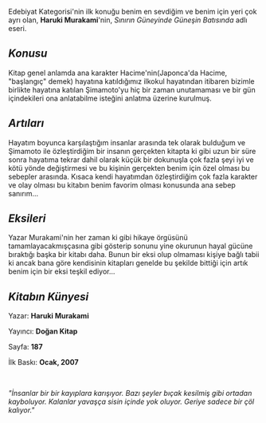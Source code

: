 Edebiyat Kategorisi'nin ilk konuğu benim en sevdiğim
ve benim için yeri çok ayrı olan,
**Haruki Murakami**'nin, *Sınırın Güneyinde Güneşin Batısında* adlı eseri.

## *Konusu*
Kitap genel anlamda ana karakter Hacime'nin(Japonca'da Hacime, "başlangıç" demek) hayatına katıldığımız ilkokul hayatından itibaren bizimle birlikte hayatına katılan Şimamoto'yu hiç bir zaman unutamaması ve bir gün içindekileri ona anlatabilme isteğini anlatma üzerine kurulmuş.

## *Artıları*
Hayatım boyunca karşılaştığım insanlar arasında tek olarak bulduğum ve Şimamoto ile özleştirdiğim bir insanın gerçekten kitapta ki gibi uzun bir süre sonra hayatıma tekrar dahil olarak küçük bir dokunuşla çok fazla şeyi iyi ve kötü yönde değiştirmesi ve bu kişinin gerçekten benim için özel olması bu sebepler arasında. Kısaca kendi hayatımdan özleştirdiğim çok fazla karakter ve olay olması bu kitabın benim favorim olması konusunda ana sebep sanırım...

## *Eksileri*
Yazar Murakami'nin her zaman ki gibi hikaye örgüsünü tamamlayacakmışçasına gibi gösterip sonunu yine okurunun hayal gücüne bıraktığı başka bir kitabı daha. Bunun bir eksi olup olmaması kişiye bağlı tabii ki ancak bana göre kendisinin kitapları genelde bu şekilde bittiği için artık benim için bir eksi teşkil ediyor...

## *Kitabın Künyesi*
Yazar: **Haruki Murakami**

Yayıncı: **Doğan Kitap**

Sayfa: **187**

İlk Baskı: **Ocak, 2007**

&nbsp;
&nbsp;

*"İnsanlar bir bir kayıplara karışıyor. Bazı şeyler bıçak kesilmiş gibi ortadan kayboluyor. Kalanlar yavaşça sisin içinde yok oluyor. Geriye sadece bir çöl kalıyor."*